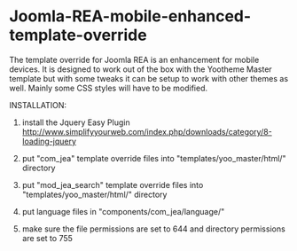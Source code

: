 Joomla-REA-mobile-enhanced-template-override
============================================

The template override for Joomla REA is an enhancement for mobile devices.  It is designed to work out of the box with the Yootheme Master template  but with some tweaks it can be setup to work with other themes as well.  Mainly some CSS styles will have to be modified.

INSTALLATION:

1.    install the Jquery Easy Plugin http://www.simplifyyourweb.com/index.php/downloads/category/8-loading-jquery

2.    put "com_jea" template override files into "templates/yoo_master/html/" directory

3.    put "mod_jea_search" template override files into "templates/yoo_master/html/" directory

4.    put language files in "components/com_jea/language/"

5.    make sure the file permissions are set to 644 and directory permissions are set to 755

